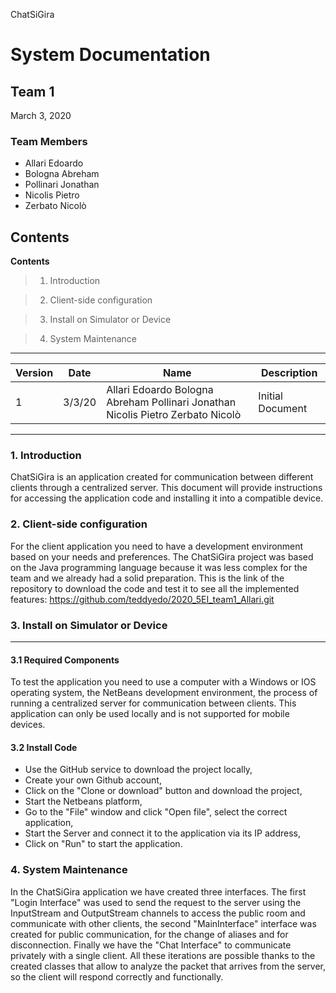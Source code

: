 ChatSiGira      

# System Documentation

## Team 1

March  3, 2020

### Team Members
- Allari Edoardo
- Bologna Abreham
- Pollinari Jonathan
- Nicolis Pietro
- Zerbato Nicolò
  


## Contents

**Contents**

>1) Introduction 

>2) Client-side configuration 

>3) Install on Simulator or Device 

>4) System Maintenance 

---
| Version | Date   | Name| Description         |
|---------|--------|---------------------------------------------------------------------------------|---------------------|
|    1    | 3/3/20 | Allari Edoardo Bologna Abreham Pollinari Jonathan Nicolis Pietro Zerbato Nicolò |    Initial Document |

---
### 1. Introduction

ChatSiGira is an application created for communication between different clients through a
 centralized server. This document will provide instructions for accessing the application code
 and installing it into a compatible device.
 
### 2. Client-side configuration 

For the client application you need to have a development environment based on your needs and preferences. The ChatSiGira project was based on the Java programming language because it was less complex for the team and we already had a solid preparation. This is the link of the repository to download the code and test it to see all the implemented features:
https://github.com/teddyedo/2020_5EI_team1_Allari.git
### 3. Install on Simulator or Device 
---
#### 3.1 Required Components
To test the application you need to use a computer with a Windows or IOS operating system, the NetBeans development environment, the process of running a centralized server for communication between clients. This application can only be used locally and is not supported for mobile devices.

#### 3.2 Install Code
- Use the GitHub service to download the project locally,
- Create your own Github account,
- Click on the "Clone or download" button and download the project,
- Start the Netbeans platform,
- Go to the "File" window and click "Open file", select the correct application,
- Start the Server and connect it to the application via its IP address,
- Click on "Run" to start the application.

### 4. System Maintenance
In the ChatSiGira application we have created three interfaces. The first "Login Interface" was used to send the request to the server using the InputStream and OutputStream channels to access the public room and communicate with other clients, the second "MainInterface" interface was created for public communication, for the change of aliases and for disconnection. Finally we have the "Chat Interface" to communicate privately with a single client. All these iterations are possible thanks to the created classes that allow to analyze the packet that arrives from the server, so the client will respond correctly and functionally.
